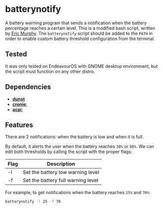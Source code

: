 # batterynotify

A battery warning program that sends a notification when the battery percentage reaches a certain level. This is a modified bash script, written by [Eric Murphy](https://github.com/ericmurphyxyz/dotfiles/blob/master/.local/bin/batterynotify). The `batterynotify` script should be added to the `PATH` in order to enable custom battery threshold configuration from the terminal.

## Tested

It was only tested on EndeavourOS with GNOME desktop environment, but the script must function on any other distro.

## Dependencies

- [**dunst**](https://github.com/dunst-project/dunst)
- [**cronie**:](https://github.com/cronie-crond/cronie)
- [**acpi**:](https://sourceforge.net/projects/acpiclient)

## Features

There are 2 notifications: when the battery is low and when it is full. 

By default, it alerts the user when the battery reaches `30%` or `80%`. We can edit both thresholds by calling the script with the proper flags:

| Flag | Description |
| --- | --- |
| -l | Set the battery low warning level |
| -f | Set the battery full warning level |

For example, to get notifications when the battery reaches `25%` and `70%`:

```bash
batterynotify -l 25 -f 70
```
